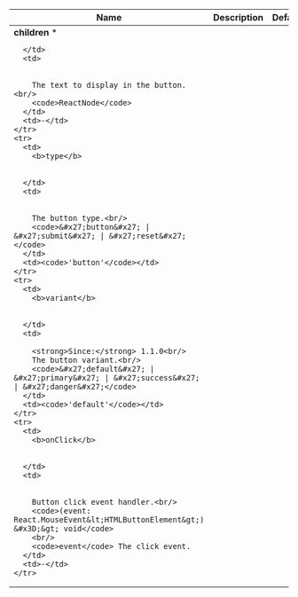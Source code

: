<table>
  <thead>
    <tr>
      <th>Name</th>
      <th>Description</th>
      <th>Default</th>
    </tr>
  </thead>
  <tbody>
    <tr>
      <td>
        <b>children</b>
        <span title="required" style={{ color: 'var(--ifm-color-danger)' }}>*</span>
        
      </td>
      <td>
        
        
        The text to display in the button.<br/>
        <code>ReactNode</code>
      </td>
      <td>-</td>
    </tr>
    <tr>
      <td>
        <b>type</b>
        
        
      </td>
      <td>
        
        
        The button type.<br/>
        <code>&#x27;button&#x27; | &#x27;submit&#x27; | &#x27;reset&#x27;</code>
      </td>
      <td><code>'button'</code></td>
    </tr>
    <tr>
      <td>
        <b>variant</b>
        
        
      </td>
      <td>
        
        <strong>Since:</strong> 1.1.0<br/>
        The button variant.<br/>
        <code>&#x27;default&#x27; | &#x27;primary&#x27; | &#x27;success&#x27; | &#x27;danger&#x27;</code>
      </td>
      <td><code>'default'</code></td>
    </tr>
    <tr>
      <td>
        <b>onClick</b>
        
        
      </td>
      <td>
        
        
        Button click event handler.<br/>
        <code>(event: React.MouseEvent&lt;HTMLButtonElement&gt;) &#x3D;&gt; void</code>
        <br/>
        <code>event</code> The click event.
      </td>
      <td>-</td>
    </tr>
  </tbody>
</table>
